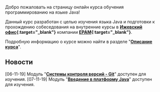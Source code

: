Добро пожаловать на страницу онлайн курса обучения программированию на языке Java!

Данный курс разработан с целью изучения языка Java и подготовки к прохождению собеседования на внутренние курсы в **[Ижевский офис](https://www.youtube.com/watch?v=8z2ZWhGYU8A){:target="_blank"}** компании **[EPAM](https://www.epam.com){:target="_blank"}**.

Подробную информацию о курсе можно найти в разделе "**[Описание курса]({{site.about}})**".

Новости
---------------------
[06-11-19] Модуль "**[Системы контроля версий - Git]({{site.materialsurl}}git/git)**" доступен для изучения.
[07-11-19] Модуль "**[Введение в платформу Java]({{site.materialsurl}}java_intro/java_intro)**" доступен для изучения.